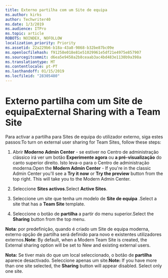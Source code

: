 ```yaml
---
title: Externo partilha com um Site de equipa
ms.author: kirks
author: Techwriter40
ms.date: 1/3/2019
ms.audience: ITPro
ms.topic: article
ROBOTS: NOINDEX, NOFOLLOW
localization_priority: Priority
ms.assetid: 22a229b6-b18a-43a8-9868-b32be87bc09e
ms.openlocfilehash: f91258e018e81e51029961e5df21e4975e857907
ms.sourcegitcommit: d6ea5e9458a2b8ceaab3ac4bd483e1130b9a398a
ms.translationtype: MT
ms.contentlocale: pt-PT
ms.lasthandoff: 01/15/2019
ms.locfileid: "28305480"
---
```

# <a name="external-sharing-with-a-team-site"></a><span data-ttu-id="b64bf-102">Externo partilha com um Site de equipa</span><span class="sxs-lookup"><span data-stu-id="b64bf-102">External Sharing with a Team Site</span></span>

<span data-ttu-id="b64bf-103">Para activar a partilha para Sites de equipa do utilizador externo, siga estes passos:</span><span class="sxs-lookup"><span data-stu-id="b64bf-103">To turn on external user sharing for Team Sites, follow these steps:</span></span> 
  
1. <span data-ttu-id="b64bf-p101">Abrir **Moderno Admin Center** - se estiver no Centro de administração clássico irá ver um botão **Experimente agora** ou **a pré-visualização** do canto superior direito. Isto leva-o para o Centro de administração moderna.</span><span class="sxs-lookup"><span data-stu-id="b64bf-p101">Open the **Modern Admin Center** - If you're in the classic Admin Center you'll see a **Try it now** or **Try the preview** button from the top right. This will take you to the Modern Admin Center.</span></span> 
  
2. <span data-ttu-id="b64bf-106">Seleccione **Sites activos**.</span><span class="sxs-lookup"><span data-stu-id="b64bf-106">Select **Active Sites**.</span></span> 
  
3. <span data-ttu-id="b64bf-107">Seleccione um site que tenha um modelo de **Site de equipa** .</span><span class="sxs-lookup"><span data-stu-id="b64bf-107">Select a site that has a **Team Site** template.</span></span> 
  
4. <span data-ttu-id="b64bf-108">Seleccione o botão de **partilha** a partir do menu superior.</span><span class="sxs-lookup"><span data-stu-id="b64bf-108">Select the **Sharing** button from the top menu.</span></span> 
  
 <span data-ttu-id="b64bf-109">**Nota**: por predefinição, quando é criado um Site de equipa moderna, externo opção de partilha será definido para novo e existentes utilizadores externos.</span><span class="sxs-lookup"><span data-stu-id="b64bf-109">**Note**: By default, when a Modern Team Site is created, the External sharing option will be set to New and existing external users.</span></span> 
  
 <span data-ttu-id="b64bf-p102">**Nota:** Se tiver mais do que um local seleccionado, o botão de **partilha** aparece desactivado. Seleccione apenas um site.</span><span class="sxs-lookup"><span data-stu-id="b64bf-p102">**Note:** If you have more than one site selected, the **Sharing** button will appear disabled. Select only one site.</span></span> 
  


